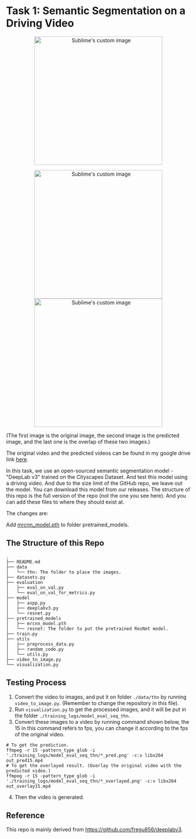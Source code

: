 # Task 1: Semantic Segmentation on a Driving Video

<p align="center">
  <img src="https://user-images.githubusercontent.com/58239326/171879715-fd7fd789-743e-4d20-9132-6ea9c59c72cb.png" alt="Sublime's custom image", width="350"/>
</p>

<p align="center">
  <img src="https://user-images.githubusercontent.com/58239326/171880066-189f1b1d-21a1-442a-8de8-59f8933f5568.png" alt="Sublime's custom image", width="350"/><img src="https://user-images.githubusercontent.com/58239326/171880108-f993410e-cb47-43fc-87e6-81d52d91708e.png" alt="Sublime's custom image", width="350"/>
</p>

(The first image is the original image, the second image is the predicted image, and the last one is the overlap of these two images.)

The original video and the predicted videos can be found in my google drive link [here](https://drive.google.com/drive/folders/1iFgFBGFRjPXXF57c9PZRKXVIl0Xgvkqb?usp=sharing).

In this task, we use an open-sourced semantic segmentation model - "DeepLab v3" trained on the Cityscapes Dataset. And test this model using a driving video. And due to the size limit of the GitHub repo, we leave out the model. You can download this model from our releases. The structure of this repo is the full version of the repo (not the one you see here). And you can add these files to where they should exist at. 

The changes are:

Add [mrcnn_model.pth](https://github.com/Tequila-Sunrise/FDU-Computer-Vision-Final/releases/download/publish/mrcnn_model.pth) to folder pretrained_models.

## The Structure of this Repo

```
.
├── README.md
├── data
│   └── thn: The folder to place the images.
├── datasets.py
├── evaluation
│   ├── eval_on_val.py
│   └── eval_on_val_for_metrics.py
├── model
│   ├── aspp.py
│   ├── deeplabv3.py
│   └── resnet.py
├── pretrained_models
│   ├── mrcnn_model.pth
│   └── resnet: The folder to put the pretrained ResNet model.
├── train.py
├── utils
│   ├── preprocess_data.py
│   ├── random_code.py
│   └── utils.py
├── video_to_image.py
└── visualization.py
```

## Testing Process

1. Convert the video to images, and put it on folder `./data/thn` by running `video_to_image.py`. (Remember to change the repository in this file).
2. Run `visualization.py` to get the processed images, and it will be put in the folder `./training_logs/model_eval_seq_thn`.
3. Convert these images to a video by running command shown below, the 15 in this command refers to fps, you can change it according to the fps of the original video. 

```
# To get the prediction.
ffmpeg -r 15 -pattern_type glob -i './training_logs/model_eval_seq_thn/*_pred.png' -c:v libx264 out_pred15.mp4
# To get the overlayed result. (Overlay the original video with the predicted video.)
ffmpeg -r 15 -pattern_type glob -i './training_logs/model_eval_seq_thn/*_overlayed.png' -c:v libx264 out_overlay15.mp4
```

4. Then the video is generated.

## Reference

This repo is mainly derived from https://github.com/fregu856/deeplabv3.
